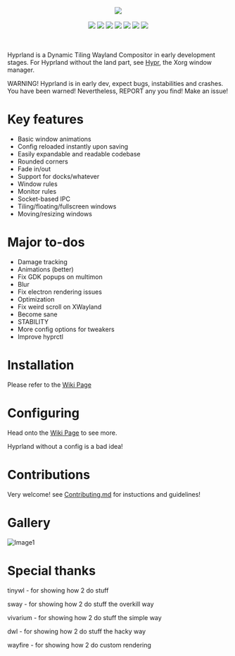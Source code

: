 <p align="center">
 <img src="https://raw.githubusercontent.com/vaxerski/Hyprland/main/assets/hyprland.png" />
 <br/><br/>
 <img src="https://github.com/vaxerski/Hyprland/actions/workflows/ci.yaml/badge.svg" />
 <img src="https://img.shields.io/github/issues/vaxerski/Hyprland" />
 <img src="https://img.shields.io/github/issues-pr/vaxerski/Hyprland" />
 <img src="https://img.shields.io/github/languages/top/vaxerski/Hyprland" />
 <img src="https://img.shields.io/github/license/vaxerski/Hyprland" />
 <img src="https://img.shields.io/tokei/lines/github/vaxerski/Hyprland" />
 <img src="https://img.shields.io/badge/Hi-mom!-ff69b4" />
</p>
<br/><br/>
Hyprland is a Dynamic Tiling Wayland Compositor in early development stages.
For Hyprland without the land part, see <a href="https://github.com/vaxerski/Hypr">Hypr</a>, the Xorg window manager.


WARNING! 
Hyprland is in early dev, expect bugs, instabilities and crashes. You have been warned!
Nevertheless, REPORT any you find! Make an issue!

# Key features
 - Basic window animations
 - Config reloaded instantly upon saving
 - Easily expandable and readable codebase
 - Rounded corners
 - Fade in/out
 - Support for docks/whatever
 - Window rules
 - Monitor rules
 - Socket-based IPC
 - Tiling/floating/fullscreen windows
 - Moving/resizing windows

# Major to-dos
 - Damage tracking
 - Animations (better)
 - Fix GDK popups on multimon
 - Blur
 - Fix electron rendering issues
 - Optimization
 - Fix weird scroll on XWayland
 - Become sane
 - STABILITY
 - More config options for tweakers
 - Improve hyprctl

# Installation
Please refer to the [Wiki Page](https://github.com/vaxerski/Hyprland/wiki/Installation)
<br/>

# Configuring
Head onto the [Wiki Page](https://github.com/vaxerski/Hyprland/wiki/Configuring-Hyprland) to see more.

Hyprland without a config is a bad idea!
<br/>

# Contributions
Very welcome! see [Contributing.md](https://github.com/vaxerski/Hyprland/blob/main/CONTRIBUTING.md) for instuctions and guidelines!
<br/>

# Gallery
![Image1](https://i.imgur.com/SIPepse.png)
<br/>

# Special thanks
tinywl - for showing how 2 do stuff

sway - for showing how 2 do stuff the overkill way

vivarium - for showing how 2 do stuff the simple way

dwl - for showing how 2 do stuff the hacky way

wayfire - for showing how 2 do custom rendering

